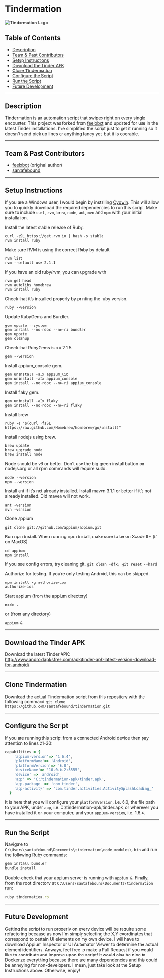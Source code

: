 # Tindermation

![Tindermation Logo](https://github.com/santafebound/tindermation/blob/master/web_hi_res_512.png)

## Table of Contents  
* [Description](#description)
* [Team & Past Contributors](#team)
* [Setup Instructions](#setup)
* [Download the Tinder APK](#tinder)
* [Clone Tindermation](#clone)
* [Configure the Script](#configure)
* [Run the Script](#script)
* [Future Development](#future)

<hr>

<a name="description"></a>
## Description
Tindermation is an automation script that swipes right on every single encounter. This project was forked from <a href="https://github.com/feelobot">feelobot</a> and updated for use in the latest Tinder installations. I've simplified the script just to get it running so it doesn't send pick up lines or anything fancy yet, but it is operable.

<hr>

<a name="team"></a>
## Team & Past Contributors
* <a href="https://github.com/feelobot">feelobot</a> (original author)<br> 
* <a href="https://github.com/santafebound">santafebound</a> 

<hr>

<a name="setup"></a>
## Setup Instructions

If you are a Windows user, I would begin by installing <a href="https://www.google.cz/search?q=cygwin+latest+installation&rlz=1C1CHBD_enCZ733CZ733&oq=cygwin+latest+installation&aqs=chrome..69i57j0l5.2824j0j7&sourceid=chrome&ie=UTF-8">Cygwin</a>. This will allow you to quickly download the required dependencies to run this script. Make sure to include ``curl``, ``rvm``, ``brew``, ``node``, ``ant``, ``mvn`` and ``npm`` with your initial installation.

Install the latest stable release of Ruby.
```
curl -sSL https://get.rvm.io | bash -s stable
rvm install ruby
```

Make sure RVM is using the correct Ruby by default
```
rvm list
rvm --default use 2.1.1
```

If you have an old ruby/rvm, you can upgrade with
```
rvm get head
rvm autolibs homebrew
rvm install ruby
```

Check that it’s installed properly by printing the ruby version.
```
ruby --version
```

Update RubyGems and Bundler.
```
gem update --system
gem install --no-rdoc --no-ri bundler
gem update
gem cleanup
```

Check that RubyGems is >= 2.1.5
```
gem --version
```

Install appium_console gem.
```
gem uninstall -aIx appium_lib
gem uninstall -aIx appium_console
gem install --no-rdoc --no-ri appium_console
```

Install flaky gem.
```
gem uninstall -aIx flaky
gem install --no-rdoc --no-ri flaky
```

Install brew
```
ruby -e "$(curl -fsSL https://raw.github.com/Homebrew/homebrew/go/install)"
```

Install nodejs using brew.
```
brew update
brew upgrade node
brew install node
```

Node should be v6 or better. Don’t use the big green install button on nodejs.org or all npm commands will require sudo.
```
node --version
npm --version
```

Install ant if it’s not already installed.
Install maven 3.1.1 or better if it’s not already installed. Old maven will not work.
```
ant -version
mvn -version
```

Clone appium
```
git clone git://github.com/appium/appium.git
```

Run npm install. When running npm install, make sure to be on Xcode 9+ (if on MacOS)
```
cd appium
npm install
```

If you see config errors, try cleaning git. ``git clean -dfx; git reset --hard``

Authorize for testing. If you’re only testing Android, this can be skipped.
```
npm install -g authorize-ios
authorize-ios
```

Start appium (from the appium directory)
```
node .
```

or (from any directory)

```
appium &
```

<hr>

<a name="tinder"></a>
## Download the Tinder APK

Download the latest Tinder APK: http://www.androidapksfree.com/apk/tinder-apk-latest-version-download-for-android/

<hr>

<a name="clone"></a>
## Clone Tindermation

Download the actual Tindermation script from this repository with the following command ``git clone https://github.com/santafebound/tindermation.git``

<hr>

<a name="configure"></a>
## Configure the Script

If you are running this script from a connected Android device then pay attention to lines 21-30:

```ruby
capabilities = {
    'appium-version'=> '1.6.4',
    'platformName'=> 'Android',
    'platformVersion'=> '6.0',
    'deviceName'=> '10.0.0.2:5555',
    'device' => 'android',
    'app' => 'C:/tindermation-apk/tinder.apk',
    'app-package' => 'com.tinder',
    'app-activity' => 'com.tinder.activities.ActivitySplashLoading_'
  }
```

It is here that you will configure your ``platformVersion``, i.e. 6.0, the file path to your APK, under ``app``, i.e. C:/tindermation-apk/tinder.apk, or wherever you have installed it on your computer, and your ``appium-version``, i.e. 1.6.4.

<hr>

<a name="script"></a>
## Run the Script

Navigate to ``C:\Users\santafebound\Documents\tindermation\node_modules\.bin`` and run the following Ruby commands:

```ruby
gem install bundler
bundle install
```

Double-check that your appium server is running with ``appium &``. Finally, from the root directory at ``C:\Users\santafebound\Documents\tindermation`` run:

```ruby
ruby tindermation.rb
```

<hr>

<a name="future"></a>
## Future Development
Getting the script to run properly on every device will be require some refactoring because as now I'm simply selecting the X,Y coordinates that correspond to certain UI elements on my own device. I will have to download Appium Inspector or UI Automator Viewer to determine the actual element identifiers. Anwayy, feel free to make a Pull Request if you would like to contribute and improve upon the script! It would also be nice to Dockerize everything because there are many dependencies and this could be annoying for non-developers. I mean, just take look at the Setup Instructions above. Otherwise, enjoy!
